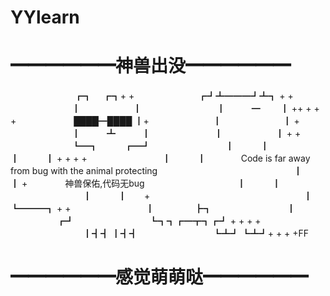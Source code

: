 # YYlearn
# ━━━━━━神兽出没━━━━━━
　　　　　　　 ┏┓　 ┏┓+ +
 　　　　　　　┏┛┻━━━┛┻┓ + +
 　　　　　　　┃　　　　　　┃ 　
 　　　　　　　┃　　　━　　 ┃ ++ + + +
 　　　　　　 ████━████  ┃+
 　　　　　　　┃　　　　　　　┃ +
 　　　　　　　┃　　　┻　　　┃
 　　　　　　　┃　　　　　　┃ + +
 　　　　　　　┗━┓　　　┏━┛
 　　　　　　　　 ┃　　　┃　　　　　　　　　　　
 　　　　　　　　 ┃　　　┃ + + + +
 　　　　　　　　 ┃　　　┃　　　　Code is far away from bug with the animal protecting　　　　　　　
 　　　　　　　　 ┃　　　┃ + 　　　　神兽保佑,代码无bug　　
 　　　　　　　　 ┃　　　┃
 　　　　　　　　 ┃　　　┃　　+　　　　　　　　　
 　　　　　　　　 ┃　 　 ┗━━━┓ + +
 　　　　　　　　 ┃ 　　　　   ┣┓
 　　　　　　　　 ┃ 　　　　　 ┏┛
 　　　　　　　　 ┗┓┓┏━┳┓┏┛ + + + +
 　　　　　　　　  ┃┫┫ ┃┫┫
 　　　　　　　　  ┗┻┛ ┗┻┛+ + + +FF
#  ━━━━━━感觉萌萌哒━━━━━━
 